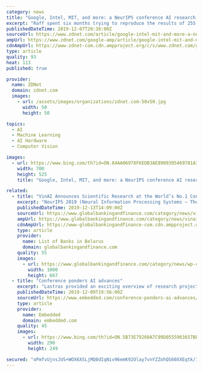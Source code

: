 ```yaml
---
category: news
title: "Google, Intel, MIT, and more: a NeurIPS conference AI research tour"
excerpt: "Raff spent six months trying to reproduce the results of 255 papers in AI published from 1984 to 2017. He didn't look at the authors' code, instead he developed new code based on the algorithm descriptions in the papers. He found that 162 papers, or 63.5% were reproducible, which was actually better than had been predicted by studies that ..."
publishedDateTime: 2019-12-07T20:38:00Z
sourceUrl: https://www.zdnet.com/article/google-intel-mit-and-more-a-neurips-conference-ai-research-guided-tour/
ampUrl: https://www.zdnet.com/google-amp/article/google-intel-mit-and-more-a-neurips-conference-ai-research-guided-tour/
cdnAmpUrl: https://www-zdnet-com.cdn.ampproject.org/c/s/www.zdnet.com/google-amp/article/google-intel-mit-and-more-a-neurips-conference-ai-research-guided-tour/
type: article
quality: 93
heat: 113
published: true

provider:
  name: ZDNet
  domain: zdnet.com
  images:
    - url: /assets/images/organizations/zdnet.com-50x50.jpg
      width: 50
      height: 50

topics:
  - AI
  - Machine Learning
  - AI Hardware
  - Computer Vision

images:
  - url: https://www.bing.com/th?id=ON.84AA06978F6EDB3AE8909305469781A3
    width: 700
    height: 525
    title: "Google, Intel, MIT, and more: a NeurIPS conference AI research tour"

related:
  - title: "VinAI Announces Scientific Research at the World’s No.1 Conference on Artificial Intelligence – NeurIPS 2019"
    excerpt: "NeurIPS 2019 (Neural Information Processing Systems – The annual international conference on artificial neural network information processing systems) will take place on December 8-14, 2019 in Vancouver, Canada. This is the largest AI summit in the year. This year’s conference has a total of more than 1,400 articles accepted, out of a total ..."
    publishedDateTime: 2019-12-13T14:09:00Z
    sourceUrl: https://www.globalbankingandfinance.com/category/news/vinai-announces-scientific-research-at-the-worlds-no-1-conference-on-artificial-intelligence-neurips-2019/
    ampUrl: https://www.globalbankingandfinance.com/category/news/vinai-announces-scientific-research-at-the-worlds-no-1-conference-on-artificial-intelligence-neurips-2019/
    cdnAmpUrl: https://www-globalbankingandfinance-com.cdn.ampproject.org/c/s/www.globalbankingandfinance.com/category/news/vinai-announces-scientific-research-at-the-worlds-no-1-conference-on-artificial-intelligence-neurips-2019/
    type: article
    provider:
      name: List of Banks in Belarus
      domain: globalbankingandfinance.com
    quality: 55
    images:
      - url: https://www.globalbankingandfinance.com/category/news/wp-content/uploads/2019/07/gbafNews28.jpg
        width: 1000
        height: 667
  - title: "Conference ponders AI advances"
    excerpt: "Lastras provided an exciting overview of research projects from IBM related to natural language processing and its evolution. He noted that IBM has been at the forefront of language and speech research for decades. Examples include the famous research program on statistical speech processing from the 1970s that led to the powerful speech ..."
    publishedDateTime: 2019-12-09T19:56:00Z
    sourceUrl: https://www.embedded.com/conference-ponders-ai-advances/
    type: article
    provider:
      name: Embedded
      domain: embedded.com
    quality: 45
    images:
      - url: https://www.bing.com/th?id=ON.5B73E79260A7C99D0555963657BF2372
        width: 290
        height: 249

secured: "oPmfvUjnsJUS+WOX6XSLjMQ0dIqNiv96emK92Olay7vnYZZohQS60XXEqtk/1jc/t6u9j5MXlZo8DyMvFMbX/ICH8UTGzFc5eurQjmPkeUvr+LMJYuzkpDcSuQI9VEzN3RgPwuDeOsiIX+gRi5nn3tO1I3NSAjdZCC/xQu87sa8VqGi9Xwi61uSuWB3ElBsbhEV3/A++wkZvhhd8yF+Pw/wrA1DkSp5XOayYTVYWDyS0UvoD21cFEovAdYc3CZKYO7XmThzzA2TCJb8Z6TO+NA==;Sho2xMzwvc5yHoxcEyrxrQ=="
---
```


